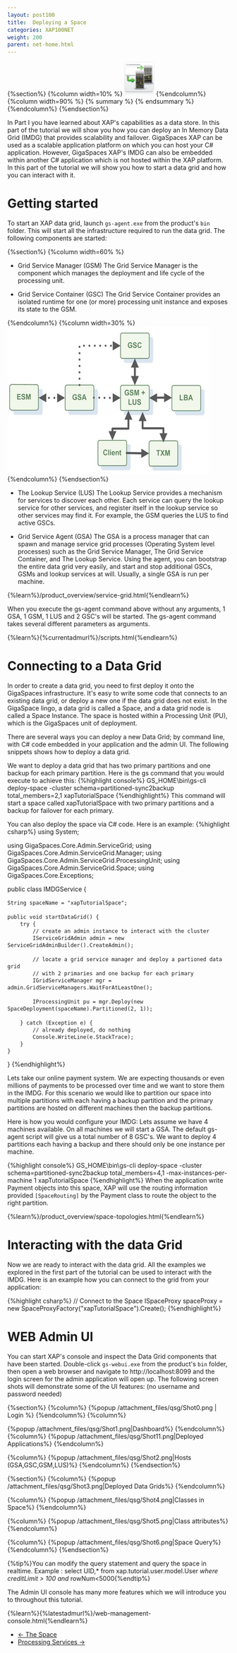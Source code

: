```yaml
---
layout: post100
title:  Deploying a Space
categories: XAP100NET
weight: 200
parent: net-home.html
---
```



 {%section%}
 {%column width=10% %}
 ![cassandra.png](/attachment_files/subject/deploy.png)
 {%endcolumn%}
 {%column width=90% %}
 {% summary   %} {% endsummary %}
 {%endcolumn%}
 {%endsection%}


In Part I you have learned about XAP's capabilities as a data store. In this part of the tutorial we will show you how you can deploy an In Memory Data Grid (IMDG) that provides scalability and failover. GigaSpaces XAP can be used as a scalable application platform on which you can host your C# application. However, GigaSpaces XAP's IMDG can also be embedded within another C# application which is not hosted within the XAP platform. In this part of the tutorial we will show you how to start a data grid and how you can interact with it.

# Getting started

To start an XAP data grid, launch `gs-agent.exe` from the product's `bin` folder. This will start all the infrastructure required to run the data grid. The following components are started: 

{%section%}
{%column width=60% %}

- Grid Service Manager (GSM)
The Grid Service Manager is the component which manages the deployment and life cycle of the processing unit.
 

- Grid Service Container (GSC)
The Grid Service Container provides an isolated runtime for one (or more) processing unit instance and exposes its state to the GSM.

{%endcolumn%}
{%column width=30% %}
<img src="/attachment_files/gs_runtime.jpg"  >
{%endcolumn%}
{%endsection%}

- The Lookup Service (LUS)
The Lookup Service provides a mechanism for services to discover each other. Each service can query the lookup service for other services, and register itself in the lookup service so other services may find it. For example, the GSM queries the LUS to find active GSCs.

- Grid Service Agent (GSA)
The GSA is a process manager that can spawn and manage service grid processes (Operating System level processes) such as the Grid Service Manager, The Grid Service Container, and The Lookup Service. Using the agent, you can bootstrap the entire data grid very easily, and start and stop additional GSCs, GSMs and lookup services at will. Usually, a single GSA is run per machine.

{%learn%}/product_overview/service-grid.html{%endlearn%}


When you execute the gs-agent command above without any arguments, 1 GSA, 1 GSM, 1 LUS and 2 GSC's will be started. The gs-agent command takes several different parameters as arguments.

{%learn%}{%currentadmurl%}/scripts.html{%endlearn%}
 
 
# Connecting to a Data Grid

In order to create a data grid, you need to first deploy it onto the GigaSpaces infrastructure. It's easy to write some code that connects to an existing data grid, or deploy a new one if the data grid does not exist. In the GigaSpace lingo, a data grid is called a Space, and a data grid node is called a Space Instance. The space is hosted within a Processing Unit (PU), which is the GigaSpaces unit of deployment. 

There are several ways you can deploy a new Data Grid; by command line, with C# code embedded in your application and the admin UI. The following snippets shows how to deploy a data grid.

We want to deploy a data grid that has two primary partitions and one backup for each primary partition.
Here is the gs command that you would execute to achieve this:
{%highlight console%}
GS_HOME\bin\gs-cli deploy-space  -cluster schema=partitioned-sync2backup total_members=2,1  xapTutorialSpace
{%endhighlight%}
This command will start a space called xapTutorialSpace with two primary partitions and a backup for failover for each primary. 

You can also deploy the space via C# code. Here is an example:
{%highlight csharp%}
using System;

using GigaSpaces.Core.Admin.ServiceGrid;
using GigaSpaces.Core.Admin.ServiceGrid.Manager;
using GigaSpaces.Core.Admin.ServiceGrid.ProcessingUnit;
using GigaSpaces.Core.Admin.ServiceGrid.Space;
using GigaSpaces.Core.Exceptions;

public class IMDGService {

	String spaceName = "xapTutorialSpace";

	public void startDataGrid() {
		try {
			// create an admin instance to interact with the cluster
			IServiceGridAdmin admin = new ServiceGridAdminBuilder().CreateAdmin();

			// locate a grid service manager and deploy a partioned data grid
			// with 2 primaries and one backup for each primary
			IGridServiceManager mgr = admin.GridServiceManagers.WaitForAtLeastOne();

			IProcessingUnit pu = mgr.Deploy(new SpaceDeployment(spaceName).Partitioned(2, 1));

		} catch (Exception e) {
			// already deployed, do nothing
			Console.WriteLine(e.StackTrace);
		}
	}
}
{%endhighlight%}

Lets take our online payment system. We are expecting thousands or even millions of payments to be processed over time and we want to store them in the IMDG. For this scenario we would like to partition our space into multiple partitions with each having a backup partition and the primary partitions are hosted on different machines then the backup partitions. 

Here is how you would configure your IMDG:
Lets assume we have 4 machines available. On all machines we will start a GSA. The default gs-agent script will give us a total number of 8 GSC's. We want to deploy 4 partitions each having a backup and there should only be one instance per machine. 

{%highlight console%}
GS_HOME\bin\gs-cli deploy-space  -cluster schema=partitioned-sync2backup total_members=4,1 
       -max-instances-per-machine 1 xapTutorialSpace
{%endhighlight%}
When the application write Payment objects into this space, XAP will use the routing information provided `[SpaceRouting]` by the Payment class to route the object to the right partition.

{%learn%}/product_overview/space-topologies.html{%endlearn%}



# Interacting with the data Grid
Now we are ready to interact with the data grid. All the examples we explored in the first part of the tutorial can be used to interact with the IMDG. Here is an example how you can connect to the grid from your application:

{%highlight csharp%}
// Connect to the Space
ISpaceProxy spaceProxy = new SpaceProxyFactory("xapTutorialSpace").Create();
{%endhighlight%}

# WEB Admin UI  
 
You can start XAP's console and inspect the Data Grid components that have been started. Double-click `gs-webui.exe` from the product's `bin` folder, then open a web browser and navigate to http://localhost:8099 and the login screen for the admin application will open up. The following screen shots will demonstrate some of the UI features: (no username and password needed)

 
{%section%}
{%column%}
{%popup /attachment_files/qsg/Shot0.png | Login %}
{%endcolumn%}
{%column%}


{%popup /attachment_files/qsg/Shot1.png|Dashboard%}
{%endcolumn%}
{%column%}
{%popup /attachment_files/qsg/Shot11.png|Deployed Applications%}
{%endcolumn%}

{%column%}
{%popup /attachment_files/qsg/Shot2.png|Hosts (GSA,GSC,GSM,LUS)%}
{%endcolumn%}
{%endsection%}
 

{%section%}
{%column%}
{%popup /attachment_files/qsg/Shot3.png|Deployed Data Grids%}
{%endcolumn%}

{%column%}
{%popup /attachment_files/qsg/Shot4.png|Classes in Space%}
{%endcolumn%}

{%column%}
{%popup /attachment_files/qsg/Shot5.png|Class attributes%}
{%endcolumn%}

{%column%}
{%popup /attachment_files/qsg/Shot6.png|Space Query%}
{%endcolumn%}
{%endsection%}
 
{%tip%}You can modify the query statement and query the space in realtime.
Example : select UID,* from xap.tutorial.user.model.User *where creditLimit > 100 and* rowNum<5000{%endtip%}
 
The Admin UI console has many more features which we will introduce you to throughout this tutorial.

   

{%learn%}{%latestadmurl%}/web-management-console.html{%endlearn%}


<ul class="pager">
  <li class="previous"><a href="./net-tutorial-part1.html">&larr; The Space</a></li>
  <li class="next"><a href="./net-tutorial-part3.html">Processing Services &rarr;</a></li>
</ul>

 